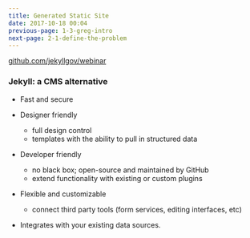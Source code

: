 ```yaml
---
title: Generated Static Site
date: 2017-10-18 00:04
previous-page: 1-3-greg-intro
next-page: 2-1-define-the-problem
---
```


<a href="https://github.com/jekyllgov/webinar" target="_blank" id="repo">github.com/jekyllgov/webinar</a>

### Jekyll: a CMS alternative 

- Fast and secure
- Designer friendly
    - full design control 
    - templates with the ability to pull in structured data 

- Developer friendly
    - no black box; open-source and maintained by GitHub
    - extend functionality with existing or custom plugins

- Flexible and customizable 
    - connect third party tools (form services, editing interfaces, etc)

- Integrates with your existing data sources. 
